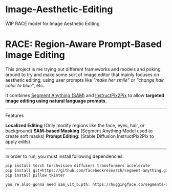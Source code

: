 # Image-Aesthetic-Editing
WIP RACE model for Image Aesthetic Editing

# RACE: Region-Aware Prompt-Based Image Editing

This project is me trying out different frameworks and models and poking around to try and make some sort of image editor that mainly focuses on aesthetic editing, using user prompts like _"make her smile"_ or _"change hair color to blue"_, etc.. 

It combines [Segment Anything (SAM)](https://github.com/facebookresearch/segment-anything) and [InstructPix2Pix](https://huggingface.co/timbrooks/instruct-pix2pix) to allow **targeted image editing using natural language prompts**.


*************

Features

**Localized Editing** (Only modify regions like the face, eyes, hair, or background)
**SAM-based Masking** (Segment Anything Model used to create soft masks)
**Prompt Editing**: (Stable Diffusion InstructPix2Pix to apply edits)


*************

In order to run, you must install following dependencies:

```bash
pip install torch torchvision diffusers transformers accelerate
pip install git+https://github.com/facebookresearch/segment-anything.git
pip install pillow tkinter

you`re also gonna need sam_vit_b.pth: https://huggingface.co/segments-arnaud/sam_vit_b/blob/f38484d6934e5d2b555b1685d22d676236455685/sam_vit_b_01ec64.pth
